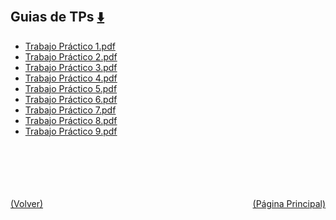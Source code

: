 
<html>
<body>
<h2>Guias de TPs <a href="https://downgit.github.io/#/home?url=https://github.com/Apuntes-FIUBA/Apuntes-Electronica/tree/main/81 - Matemática/8105 - Analisis Matematico III A/Guias de TPs" style="font-size:20px">  ⬇️ </a></h2>
<ul>
    <li><a href="Trabajo Práctico 1.pdf">Trabajo Práctico 1.pdf</a></li>
    <li><a href="Trabajo Práctico 2.pdf">Trabajo Práctico 2.pdf</a></li>
    <li><a href="Trabajo Práctico 3.pdf">Trabajo Práctico 3.pdf</a></li>
    <li><a href="Trabajo Práctico 4.pdf">Trabajo Práctico 4.pdf</a></li>
    <li><a href="Trabajo Práctico 5.pdf">Trabajo Práctico 5.pdf</a></li>
    <li><a href="Trabajo Práctico 6.pdf">Trabajo Práctico 6.pdf</a></li>
    <li><a href="Trabajo Práctico 7.pdf">Trabajo Práctico 7.pdf</a></li>
    <li><a href="Trabajo Práctico 8.pdf">Trabajo Práctico 8.pdf</a></li>
    <li><a href="Trabajo Práctico 9.pdf">Trabajo Práctico 9.pdf</a></li>
</ul>
</body>
</html>






<br><br><br><br><br><a href="../" style="float: left">(Volver)</a> <a href="https://apuntes-fiuba.github.io/Apuntes-Electronica" style="float: right">(Página Principal)</a>
